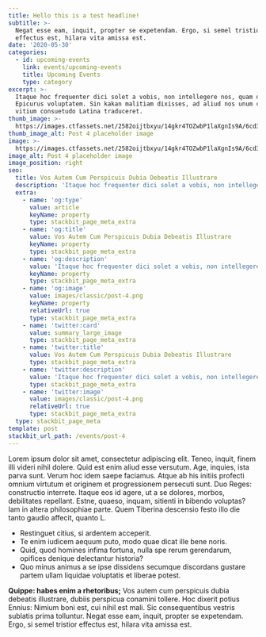 ```yaml
---
title: Hello this is a test headline!
subtitle: >-
  Negat esse eam, inquit, propter se expetendam. Ergo, si semel tristior
  effectus est, hilara vita amissa est.
date: '2020-05-30'
categories:
  - id: upcoming-events
    link: events/upcoming-events
    title: Upcoming Events
    type: category
excerpt: >-
  Itaque hoc frequenter dici solet a vobis, non intellegere nos, quam dicat
  Epicurus voluptatem. Sin kakan malitiam dixisses, ad aliud nos unum certum
  vitium consuetudo Latina traduceret.
thumb_image: >-
  https://images.ctfassets.net/2582oijtbxyu/14gkr4TOZwbP1laXgnIs9A/6cd3a8e256ffdbdda5f52123a1243752/post-4.png
thumb_image_alt: Post 4 placeholder image
image: >-
  https://images.ctfassets.net/2582oijtbxyu/14gkr4TOZwbP1laXgnIs9A/6cd3a8e256ffdbdda5f52123a1243752/post-4.png
image_alt: Post 4 placeholder image
image_position: right
seo:
  title: Vos Autem Cum Perspicuis Dubia Debeatis Illustrare
  description: 'Itaque hoc frequenter dici solet a vobis, non intellegere nos'
  extra:
    - name: 'og:type'
      value: article
      keyName: property
      type: stackbit_page_meta_extra
    - name: 'og:title'
      value: Vos Autem Cum Perspicuis Dubia Debeatis Illustrare
      keyName: property
      type: stackbit_page_meta_extra
    - name: 'og:description'
      value: 'Itaque hoc frequenter dici solet a vobis, non intellegere nos'
      keyName: property
      type: stackbit_page_meta_extra
    - name: 'og:image'
      value: images/classic/post-4.png
      keyName: property
      relativeUrl: true
      type: stackbit_page_meta_extra
    - name: 'twitter:card'
      value: summary_large_image
      type: stackbit_page_meta_extra
    - name: 'twitter:title'
      value: Vos Autem Cum Perspicuis Dubia Debeatis Illustrare
      type: stackbit_page_meta_extra
    - name: 'twitter:description'
      value: 'Itaque hoc frequenter dici solet a vobis, non intellegere nos'
      type: stackbit_page_meta_extra
    - name: 'twitter:image'
      value: images/classic/post-4.png
      relativeUrl: true
      type: stackbit_page_meta_extra
  type: stackbit_page_meta
template: post
stackbit_url_path: /events/post-4
---
```


Lorem ipsum dolor sit amet, consectetur adipiscing elit. Teneo, inquit, finem illi videri nihil dolere. Quid est enim aliud esse versutum. Age, inquies, ista parva sunt. Verum hoc idem saepe faciamus. Atque ab his initiis profecti omnium virtutum et originem et progressionem persecuti sunt. Duo Reges: constructio interrete. Itaque eos id agere, ut a se dolores, morbos, debilitates repellant. Estne, quaeso, inquam, sitienti in bibendo voluptas? Iam in altera philosophiae parte. Quem Tiberina descensio festo illo die tanto gaudio affecit, quanto L.

- Restinguet citius, si ardentem acceperit.
- Te enim iudicem aequum puto, modo quae dicat ille bene noris.
- Quid, quod homines infima fortuna, nulla spe rerum gerendarum, opifices denique delectantur historia?
- Quo minus animus a se ipse dissidens secumque discordans gustare partem ullam liquidae voluptatis et liberae potest.

**Quippe: habes enim a rhetoribus;** Vos autem cum perspicuis dubia debeatis illustrare, dubiis perspicua conamini tollere. Hoc dixerit potius Ennius: Nimium boni est, cui nihil est mali. Sic consequentibus vestris sublatis prima tolluntur. Negat esse eam, inquit, propter se expetendam. Ergo, si semel tristior effectus est, hilara vita amissa est.
